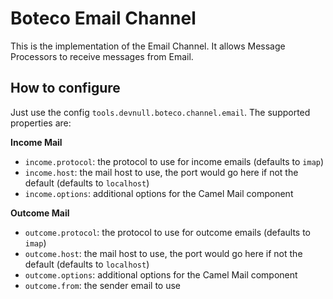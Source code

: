 # Boteco Email Channel

This is the implementation of the Email Channel. It allows Message Processors to receive messages from Email.

## How to configure

Just use the config `tools.devnull.boteco.channel.email`. The supported properties are:

**Income Mail**
- `income.protocol`: the protocol to use for income emails (defaults to `imap`)
- `income.host`: the mail host to use, the port would go here if not the default (defaults to `localhost`)
- `income.options`: additional options for the Camel Mail component

**Outcome Mail**
- `outcome.protocol`: the protocol to use for outcome emails (defaults to `imap`)
- `outcome.host`: the mail host to use, the port would go here if not the default (defaults to `localhost`)
- `outcome.options`: additional options for the Camel Mail component
- `outcome.from`: the sender email to use
